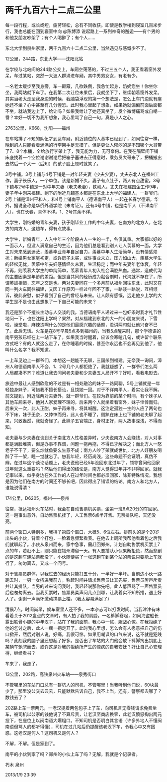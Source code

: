 # 两千九百六十二点二公里

每一段行程，或长或短，疲劳轻松，总有不同收获。即使是教学楼到寝室几百米步行，我也总能在回到寝室中向 @陈博添 说起路上一系列神奇的邂逅——有个男的和他女朋友吵架了；有个人喝醉了；有个人……

东北大学到泉州家里，两千九百六十二点二公里，当然遇见与感慨少不了。

12公里，244路，东北大学——沈阳北站

在学校与北站间的244路公交上，车厢空荡荡的，不过三五个人，我正看着窗外发呆，车过某站，突然一大波人群涌进车厢，其中男男女女，有老有少。

一名老太缓步至我身旁，车一颠簸，几欲跌倒，我急忙起身，奶奶您坐！你坐你坐，我两站就下车了。在我第二次让位未果后，我就坐下了，继续朝着窗外发呆。其实当老太走至我身边的时候，我脑袋浮现的第一个想法是，怎么上车门边就有座她还不坐？心中甚至有几分惶恐。此时我心里起了想象，如果她就偏偏前面后面都不坐，就站我边上了，给让吗？如果我给让了她还真坐了，发个微博痛骂或自嘲一番？幸好一切不为我所想象，我心里骂了自己一句，真是小人之心。

2763公里，K668，沈阳——福州

在车站排了不短的队伍才到达车厢，附近铺位的人基本已经到了，如同往常一样，晚到的人只能看着满满的行李架手足无措了。但是更让人郁闷的是不知哪个大哥带了7、8个水桶，全给放行李架上了，我无能为力，无可奈何。在我在隔壁间下铺床底找着一个空位谢谢谢谢后把箱子塞进去正得意时，乘务员大哥来了，把桶搬出去然后一个大一（后知）的孩子脸上顿时就笑了。

3号中铺。3号上铺与4号下铺是一对年轻夫妻（少夫少妻），丈夫东北人在福州工作，妻子长乐人，一个单位。该是新婚不久，妻子有点肚子，两人有点甜蜜。3号下铺与2号中铺是一对中年夫妻（老夫老妻），铁岭人，丈夫在福建国企工作9年，妻子年中刚来福建。剩下的附近几铺基本都是在东北上大学的福建人，一群爷们。2号上铺是漳州平和人，和4号上铺南平人（德语南平人）一起在长春学德语，华外，据说全称是华侨外语学院（未考证）。还有4号中铺，也是南平人（不详南平人），也在长春，具体不详。1、2号其余不详。

大学生，刚结婚的青年夫妻，孩子刚毕业工作的中年夫妻，在南方的北方人，在北方的南方人，这趟车，得有点故事。

大学生，新婚青年，人入中年三个阶段占人一生的一半，各俱其重。大家都以好的一面示人，但没人满意自己的生活，因为他们总是看到别人让人羡慕的一面。大学生对未来感到迷茫，羡慕毕业青年自足自力，羡慕中年人生活简单，没有情感烦扰；新婚男女家庭初定，或许房子未买，或许事业未立，压力如山大，羡慕大学生的轻松无忧，羡慕中年夫妇感情经久未衰，生活稳定；而中年夫妻年老体衰，年轻不再，则羡慕大学生的单纯简单，羡慕青年人初入社会满腔热血。通常，造成代沟的主要因素是年龄的差距。但是当共同的经历成为黏合剂时，代沟就不存在了，所谓英雄相惜，忘年之交是也。两对夫妻同在一个多月前从福州回往东北，此时又在同一列火车同往福建，又因工作原因一样过年回不了家，一路谈一路说，互相倾诉，彼此安慰，似乎看到了自己的曾经与未来。让人颇有感慨，远走他乡上学的大学生是不是也由此想象了一下自己可能的未来？

我还是那个不擅长主动与人交谈的我。当德语南平人递过来一包虾条时我才礼节性地问一下，也在沈阳上学吗？果然，对从福建到东北的大一的小朋友来说，下雪啦，澡堂啦，麻辣烫啊什么的是他们最感兴趣的话题，没讲两句就让他兴奋不已了。此后无话。火车是在8号早晨5点多到福州的，当我5点醒来时，那个学德语的南平男孩已经在上一站下车了，如果我当时醒着，应该会寒暄几句，或许留个联系方式吧？有的人就这么走了，在你睡着的时候，甚至你永远也不会再见到他了，他叫什么名字？我不知道。

一上车见边上一群爷们，本想这一趟能不无聊，三国杀到福建。无奈我一询问，漳州人和德语南平人不会，1、2号几个人都拒绝了，我就疑惑了，一群爷们怎么两人局都凑不齐？难道让我去问问老夫妻和少夫妻五人局开不？好吧，看我电影去。

旅途中最让人感到欣慰的不过是有一相处融洽的妹子一路同聊，5号上铺就是一年轻独身妹子，可惜我不擅长搭讪，且饶她一回。对于不详南平人，着实让我不解。前文提到，附近除两对夫妻外，就一群爷们。在较为靠前的某个时间，有个妹子从其他车厢来寻，他对人家爱理不理的，后来两个人就坐着看窗外，妹子悻悻而归。后来又一次，此人正酣，妹子再来寻，将其喊醒。这注定孤独一生的人应了两句也不下床，妹子无奈，又悻悻而归，此人也不睡了，侧趴在床上也下铺的老夫聊了起来，兴致盎然，我就奇怪了。此妹子五官端正，身材正好，两人故事深浅，不得而知。

老夫妻与少夫妻在谈到关于南北方人性格差异时，少夫说南方人会赚钱，对人对事都是满脸堆笑，但是办事不靠谱，问题一拖再拖，不得已才解决之；而北方人一怒老子不干了，要么炒鱿鱼要么生意不成；南方人吵了架就成世仇，北方人好朋友喝醉了干一架，睡一觉就忘了。恕我年轻，经历尚浅，这些命题不会证明，真伪不辨。在过年这个谈论话题上，老夫说他已经5年没回东北过年了，领导曾问他回家过年就这么重要吗？然后他们得出的结论是，南方人觉得过年并不非得回家。就我记事以来，似乎身边在外工作的人在过年时间也都必须回家，除非特殊情况。我想是因为他们在南方的时间还不够长吧，因此得出了错误的结论。南方人和北方人，谁能说得清？

174公里，D6205，福州——泉州

往常，抵达福州火车站时，我会在自动售票机买票，坐第一班6点20分的车回家。这一趟事出意外，自助售票机挂了，人工售票6点半开售。无奈排队吧，天还没亮。

前两个窗口人特别多，我排了第四个窗口，大概5、6位左右。排前头的是个20岁出头的小伙，背着个打包，一脸着急频繁看表。在他去上厕所我帮他看着包之后我们就聊起了。小伙从泉州而来，家中急事，需赶回郑州。计划自助售票机买票上7点的车，若赶不上，则只能在福州滞留一天。有人要插队小伙果断拒绝，然而悲剧的是这趟车连站票都没了，小伙随便买了一张这趟车到某个站的票说只要能上车就行了，匆匆离去，又成一个问号。

对于售票员群体，以我过去的经历只能打五十分，一半好一半坏。当前边小伙一路跑去时，一男一女挤进我前方，称赶时间并请求售票员让其先买，售票员厉声斥责并让其排队，当男的过来询问我时，我轻轻说那你先吧。此人低声骂了一声售票员后也匆匆离去。当我买票时，售票员柔声问几点到哪，让我着实不知所措，遇上好人了。谢谢一声满怀激动携票上楼。（我太容易满足了）

清晨7点，时间尚早，候车室里人还不多，一本杂志可以打发时间。当我津津有味看着关于2012盘点的文章时，有人拍了我的肩膀。一名裤脚卷起，如同海盗船长露出铁骨小腿的中年汉子，站在了我的面前，我心中一怵，胆战心惊。在我拒绝了他的乞讨之后，此人一瘸一拐走开了。此时我心里想，怎么会有人愿意把自己的伤口掀开，然后对别人说，好痛，我很可怜。如果用嘲讽的口气来说，这不就是犯贱吗？此刻我的脑子里还想起了好多。是否出了车站的大门他会放下裤脚掏出钥匙上某辆车驰骋而去，或许这是对我的拒绝所产生的愧疚的自我安抚？好让自己心安理得，继续看书？

车来了，我走了。

13公里，202路，高铁泉州火车站——泉秀街口

不管哪里的车站门口总有一群坑人的司机，不管哪里！当我听到他们说，60块最少了，那里没公交去云云，只能默默告诉自己，我不上当，还有，警察都去哪了？数钱去了？

202路上车一票两元，一老汉提着两包包子上了车，向司机言无零钱请求免费坐车，被司机以公家的钱他说了不算斥责，让老汉至商店换零，此老汉愤怒掏出两元投下，在座位上以闽南语大爆粗口。不知司机是否明白其言语（许多外地人不懂闽南语但骂人的都听得懂），司机在过几站后仍提醒该老汉下车，令我心中又有困惑。这老汉是何人？这司机又是何人？

不解，不解。但是家到了。

南平的小伙到家了吗？郑州的小伙上车了吗？无解，我就是个记录者。

朽木 泉州

2013/1/9   23:39

